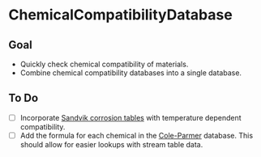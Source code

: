 # ChemicalCompatibilityDatabase

## Goal

- Quickly check chemical compatibility of materials.
- Combine chemical compatibility databases into a single database.

## To Do

- [ ] Incorporate [Sandvik corrosion tables](https://www.materials.sandvik/en/materials-center/corrosion-tables/ "Sandvik corrosion tables") with temperature dependent compatibility.
- [ ] Add the formula for each chemical in the [Cole-Parmer](https://www.coleparmer.com/Chemical-Resistance "Cole-Parmer") database. This should allow for easier lookups with stream table data.
